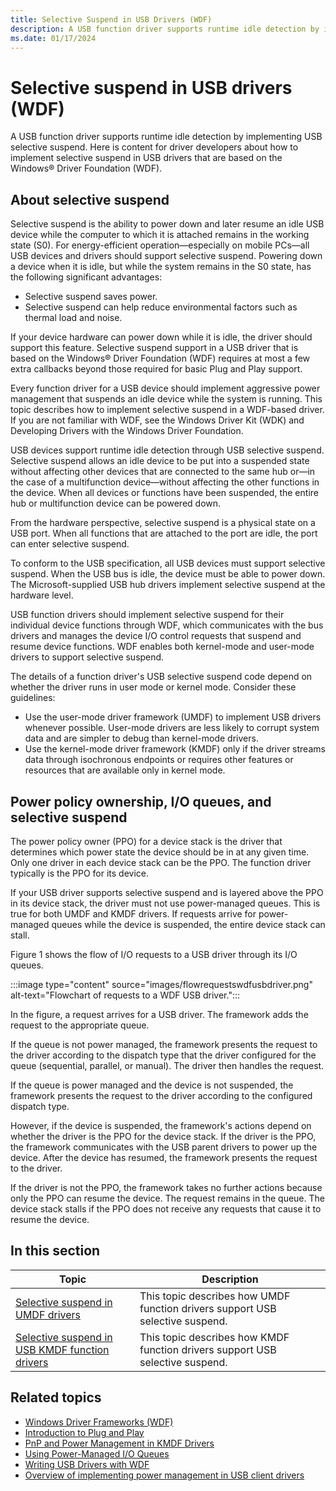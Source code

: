 ```yaml
---
title: Selective Suspend in USB Drivers (WDF)
description: A USB function driver supports runtime idle detection by implementing USB selective suspend.
ms.date: 01/17/2024
---
```


# Selective suspend in USB drivers (WDF)

A USB function driver supports runtime idle detection by implementing USB selective suspend. Here is content for driver developers about how to implement selective suspend in USB drivers that are based on the Windows&reg; Driver Foundation (WDF).

## About selective suspend

Selective suspend is the ability to power down and later resume an idle USB device while the computer to which it is attached remains in the working state (S0). For energy-efficient operation—especially on mobile PCs—all USB devices and drivers should support selective suspend. Powering down a device when it is idle, but while the system remains in the S0 state, has the following significant advantages:

- Selective suspend saves power.
- Selective suspend can help reduce environmental factors such as thermal load and noise.

If your device hardware can power down while it is idle, the driver should support this feature. Selective suspend support in a USB driver that is based on the Windows&reg; Driver Foundation (WDF) requires at most a few extra callbacks beyond those required for basic Plug and Play support.

Every function driver for a USB device should implement aggressive power management that suspends an idle device while the system is running. This topic describes how to implement selective suspend in a WDF-based driver. If you are not familiar with WDF, see the Windows Driver Kit (WDK) and Developing Drivers with the Windows Driver Foundation.

USB devices support runtime idle detection through USB selective suspend. Selective suspend allows an idle device to be put into a suspended state without affecting other devices that are connected to the same hub or—in the case of a multifunction device—without affecting the other functions in the device. When all devices or functions have been suspended, the entire hub or multifunction device can be powered down.

From the hardware perspective, selective suspend is a physical state on a USB port. When all functions that are attached to the port are idle, the port can enter selective suspend.

To conform to the USB specification, all USB devices must support selective suspend. When the USB bus is idle, the device must be able to power down. The Microsoft-supplied USB hub drivers implement selective suspend at the hardware level.

USB function drivers should implement selective suspend for their individual device functions through WDF, which communicates with the bus drivers and manages the device I/O control requests that suspend and resume device functions. WDF enables both kernel-mode and user-mode drivers to support selective suspend.

The details of a function driver's USB selective suspend code depend on whether the driver runs in user mode or kernel mode. Consider these guidelines:

- Use the user-mode driver framework (UMDF) to implement USB drivers whenever possible. User-mode drivers are less likely to corrupt system data and are simpler to debug than kernel-mode drivers.
- Use the kernel-mode driver framework (KMDF) only if the driver streams data through isochronous endpoints or requires other features or resources that are available only in kernel mode.

## Power policy ownership, I/O queues, and selective suspend

The power policy owner (PPO) for a device stack is the driver that determines which power state the device should be in at any given time. Only one driver in each device stack can be the PPO. The function driver typically is the PPO for its device.

If your USB driver supports selective suspend and is layered above the PPO in its device stack, the driver must not use power-managed queues. This is true for both UMDF and KMDF drivers. If requests arrive for power-managed queues while the device is suspended, the entire device stack can stall.

Figure 1 shows the flow of I/O requests to a USB driver through its I/O queues.

:::image type="content" source="images/flowrequestswdfusbdriver.png" alt-text="Flowchart of requests to a WDF USB driver.":::

In the figure, a request arrives for a USB driver. The framework adds the request to the appropriate queue.

If the queue is not power managed, the framework presents the request to the driver according to the dispatch type that the driver configured for the queue (sequential, parallel, or manual). The driver then handles the request.

If the queue is power managed and the device is not suspended, the framework presents the request to the driver according to the configured dispatch type.

However, if the device is suspended, the framework's actions depend on whether the driver is the PPO for the device stack. If the driver is the PPO, the framework communicates with the USB parent drivers to power up the device. After the device has resumed, the framework presents the request to the driver.

If the driver is not the PPO, the framework takes no further actions because only the PPO can resume the device. The request remains in the queue. The device stack stalls if the PPO does not receive any requests that cause it to resume the device.

## In this section

| Topic | Description |
|---|---|
| [Selective suspend in UMDF drivers](selective-suspend-in-umdf-drivers.md) | This topic describes how UMDF function drivers support USB selective suspend. |
| [Selective suspend in USB KMDF function drivers](selective-suspend-in-a-kmdf-function-driver.md) | This topic describes how KMDF function drivers support USB selective suspend. |

## Related topics

- [Windows Driver Frameworks (WDF)](https://developer.microsoft.com/windows/hardware/)
- [Introduction to Plug and Play](../kernel/introduction-to-plug-and-play.md)
- [PnP and Power Management in KMDF Drivers](../wdf/index.md)
- [Using Power-Managed I/O Queues](../wdf/using-power-managed-i-o-queues.md)
- [Writing USB Drivers with WDF](../wdf/working-with-usb-devices.md)
- [Overview of implementing power management in USB client drivers](./usb-power-management.md)
